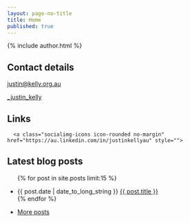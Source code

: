 ```yaml
---
layout: page-no-title
title: Home
published: true
---
```


{% include author.html %}

## Contact details

<p class="socialimg-p">
  <a id="contact_details"></a>
  <a class="socialimg-icons icon-rounded no-margin " href="mailto:justin@kelly.org.au" style="">
	<i class="fa icon-envelope-o fa-lg"></i><span>justin@kelly.org.au</span>
    </a>
</p>

<p class="socialimg-p">
  <a class="socialimg-icons icon-rounded no-margin " href="https://twitter.com/_justin_kelly" style="">
<i class="fa icon-twitter fa-lg"></i><span>_justin_kelly</span>
    </a>
</p>

## Links

<p class="socialimg-p">
  <a class="socialimg-icons icon-rounded no-margin" href="https://github.com/justinkelly" style="">
<i class="fa icon-github fa-lg"></i>
    </a>
    
      <a class="socialimg-icons icon-rounded no-margin" href="https://au.linkedin.com/in/justinkellyau" style="">
<i class="fa icon-linkedin fa-lg"></i>
    </a>
  
  <a class=" socialimg-icons icon-rounded no-margin" href="http://justin.kelly.org.au/+" style="">
<i class="fa icon-google-plus fa-lg"></i>
    </a>
    
<a class=" socialimg-icons icon-rounded no-margin" href="http://feeds.feedburner.com/justinkelly" style="">
	<i class="fa icon-rss fa-lg"></i>
	</a>

</p>

## Latest blog posts
		
<ul class="list pa0">

  {% for post in site.posts limit:15 %}  
    <li class="mb3">
      <span class="ttu f7 b mr2 tracked grey db-l dn">{{ post.date | date_to_long_string  }}</span>
      <a class="f4" href="{{ post.url }}">{{ post.title }}</a>
    </li>
  {% endfor %}
 <li class="mb2">		
  		<a href="/blog">More posts <i class="fa fa-long-arrow-right"></i></a>		
   </li>
</ul>
